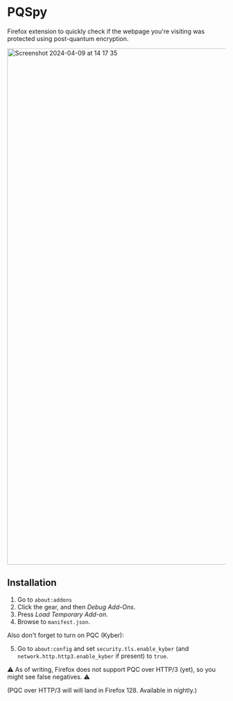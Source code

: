 PQSpy
=====

Firefox extension to quickly check if the webpage you're visiting
was protected using post-quantum encryption.

<img width="1190" alt="Screenshot 2024-04-09 at 14 17 35" src="https://github.com/bwesterb/pqspy/assets/9975/ecf37da7-14c4-4149-80a5-b19d153b46fc">

Installation
------------

1. Go to `about:addons`
2. Click the gear, and then _Debug Add-Ons_.
3. Press *Load Temporary Add-on*.
4. Browse to `manifest.json`.

Also don't forget to turn on PQC (Kyber):

5. Go to `about:config` and set `security.tls.enable_kyber`
   (and `network.http.http3.enable_kyber` if present) to `true`.

⚠️ As of writing, Firefox does not support PQC over HTTP/3 (yet),
so you might see false negatives. ⚠️

(PQC over HTTP/3 will will land in Firefox 128. Available in nightly.)
